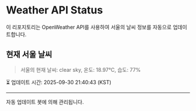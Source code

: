 
# Weather API Status

이 리포지토리는 OpenWeather API를 사용하여 서울의 날씨 정보를 자동으로 업데이트합니다.

## 현재 서울 날씨
> 서울의 현재 날씨: clear sky, 온도: 18.97°C, 습도: 77%

⏳ 업데이트 시간: 2025-09-30 21:40:43 (KST)

---
자동 업데이트 봇에 의해 관리됩니다.
